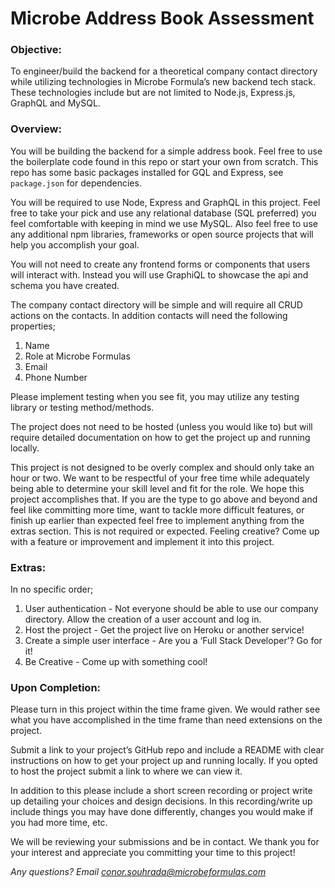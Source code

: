 # **Microbe Address Book Assessment**
### **Objective:**
To engineer/build the backend for a theoretical company contact directory while utilizing technologies in Microbe Formula’s new backend tech stack.  These technologies include but are not limited to Node.js, Express.js, GraphQL and MySQL.
### **Overview:**
You will be building the backend for a simple address book.  Feel free to use the boilerplate code found in this repo or start your own from scratch.
This repo has some basic packages installed for GQL and Express, see `package.json` for dependencies. 

You will be required to use Node, Express and GraphQL in this project. Feel free to take your pick and use any relational database (SQL preferred) you feel comfortable with keeping in mind we use MySQL. Also feel free to use any additional npm libraries, frameworks or open source projects that will help you accomplish your goal.

You will not need to create any frontend forms or components that users will interact with. Instead you will use GraphiQL to showcase the api and schema you have created.

The company contact directory will be simple and will require all CRUD actions on the contacts.  In addition contacts will need the following properties;

1.  Name
2.  Role at Microbe Formulas
3.  Email
4.  Phone Number


Please implement testing when you see fit, you may utilize any testing library or testing method/methods.

The project does not need to be hosted (unless you would like to) but will require detailed documentation on how to get the project up and running locally.

This project is not designed to be overly complex and should only take an hour or two.  We want to be respectful of your free time while adequately being able to determine your skill level and fit for the role.  We hope this project accomplishes that.  If you are the type to go above and beyond and feel like committing more time, want to tackle more difficult features, or finish up earlier than expected feel free to implement anything from the extras section.  This is not required or expected.  Feeling creative? Come up with a feature or improvement and implement it into this project.
### **Extras:**
In no specific order;

1.  User authentication - Not everyone should be able to use our company directory.  Allow the creation of a user account and log in.
2.  Host the project - Get the project live on Heroku or another service!
3.  Create a simple user interface - Are you a ‘Full Stack Developer’? Go for it!
4.  Be Creative - Come up with something cool!

### **Upon Completion:**
Please turn in this project within the time frame given.  We would rather see what you have accomplished in the time frame than need extensions on the project.

Submit a link to your project’s GitHub repo and include a README with clear instructions on how to get your project up and running locally.  If you opted to host the project submit a link to where we can view it.  

In addition to this please include a short screen recording or project write up detailing your choices and design decisions.  In this recording/write up include things you may have done differently, changes you would make if you had more time, etc.

We will be reviewing your submissions and be in contact.  We thank you for your interest and appreciate you committing your time to this project!


*Any questions? Email conor.souhrada@microbeformulas.com*